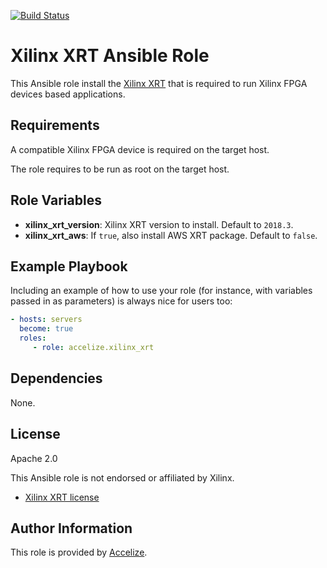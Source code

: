 [![Build Status](https://travis-ci.org/Accelize/ansible-role-xilinx_xrt.svg?branch=master)](https://travis-ci.org/Accelize/ansible-role-xilinx_xrt)

Xilinx XRT Ansible Role
=======================

This Ansible role install the [Xilinx XRT](https://github.com/Xilinx/XRT) that is required to run Xilinx FPGA devices based applications.

Requirements
------------

A compatible Xilinx FPGA device is required on the target host.

The role requires to be run as root on the target host.

Role Variables
--------------

* **xilinx_xrt_version**: Xilinx XRT version to install. Default to `2018.3`.
* **xilinx_xrt_aws**: If `true`, also install AWS XRT package. Default to `false`.

Example Playbook
----------------

Including an example of how to use your role (for instance, with variables passed in as parameters) is always nice for users too:

```yaml
- hosts: servers
  become: true  
  roles:
     - role: accelize.xilinx_xrt
```

Dependencies
------------

None.

License
-------

Apache 2.0

This Ansible role is not endorsed or affiliated by Xilinx.

* [Xilinx XRT license](https://github.com/Xilinx/XRT/blob/master/LICENSE)

Author Information
------------------

This role is provided by [Accelize](https://www.accelize.com).
